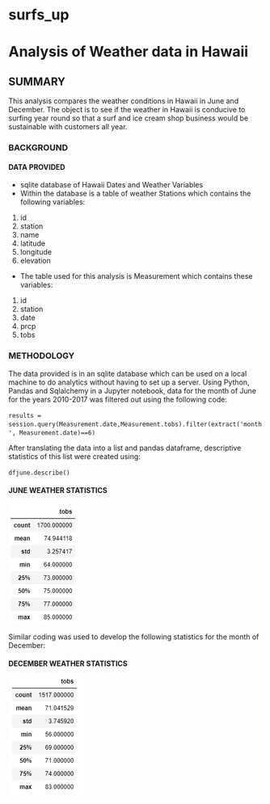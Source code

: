 # surfs_up
# Analysis of Weather data in Hawaii
## SUMMARY
This analysis compares the weather conditions in Hawaii in June and December.  The object is to see if the weather in Hawaii is conducive to surfing year round so that a surf and ice cream shop business would be sustainable with customers all year. 
###  BACKGROUND  


#### DATA PROVIDED  
- sqlite database of Hawaii Dates and Weather Variables
- Within the database is a table of weather Stations which contains the following variables:
1. id
2. station
3. name
4. latitude
5. longitude
6. elevation
- The table used for this analysis is Measurement which contains these variables:  
1. id
2. station
3. date
4. prcp  
5. tobs


  
### METHODOLOGY

The data provided is in an sqlite database which can be used on a local machine to do analytics without having to set up a server.  Using Python, Pandas and Sqlalchemy in a Jupyter notebook, data for the month of June for the years 2010-2017 was filtered out using the following code:
  
  `results = session.query(Measurement.date,Measurement.tobs).filter(extract('month', Measurement.date)==6)`
  
After translating the data into a list and pandas dataframe, descriptive statistics of this list were created using:
  
`dfjune.describe()`
  
#### JUNE WEATHER STATISTICS 
![](https://github.com/xactuary/surfs_up/blob/main/Resources/June_stats.PNG)  
  
Similar coding was used to develop the following statistics for the month of December:
  
#### DECEMBER WEATHER STATISTICS
![](https://github.com/xactuary/surfs_up/blob/main/Resources/Dec_stats.PNG)


  
